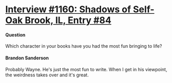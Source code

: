 # [Interview #1160: Shadows of Self-Oak Brook, IL, Entry #84](https://www.theoryland.com/intvmain.php?i=1160#84)

#### Question

Which character in your books have you had the most fun bringing to life?

#### Brandon Sanderson

Probably Wayne. He's just the most fun to write. When I get in his viewpoint, the weirdness takes over and it's great.

